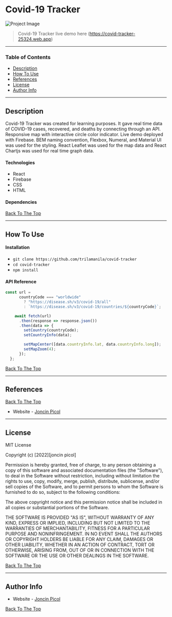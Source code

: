# Covid-19 Tracker

![Project Image](/covid-tracker/public/project.jpg)

> Covid-19 Tracker live demo here (https://covid-tracker-25324.web.app)

---

### Table of Contents

- [Description](#description)
- [How To Use](#how-to-use)
- [References](#references)
- [License](#license)
- [Author Info](#author-info)

---

## Description

Covid-19 Tracker was created for learning purposes. It gave real time data of COVID-19 cases, recovered, and deaths by connecting through an API. Responsive map with interactive circle color indicator. Live demo deployed with Firebase. BEM naming convention, Flexbox, Numeral, and Material UI was used for the styling. React Leaflet was used for the map data and React Chartjs was used for real time graph data.

#### Technologies

- React
- Firebase
- CSS
- HTML

#### Dependencies

[Back To The Top](#covid-tracker)

---

## How To Use

#### Installation

- `git clone https://github.com/trilamanila/covid-tracker`
- `cd covid-tracker`
- `npm install`

#### API Reference

```Javascript
const url =
      countryCode === "worldwide"
        ? "https://disease.sh/v3/covid-19/all"
        : `https://disease.sh/v3/covid-19/countries/${countryCode}`;

    await fetch(url)
      .then(response => response.json())
      .then(data => {
        setCountry(countryCode);
        setCountryInfo(data);

        setMapCenter([data.countryInfo.lat, data.countryInfo.long]);
        setMapZoom(4);
      });
  };
```

[Back To The Top](#covid-tracker)

---

## References

[Back To The Top](#covid-tracker)

- Website - [Joncin Picol](https://joncinpicol.com)

---

## License

MIT License

Copyright (c) [2022][joncin picol]

Permission is hereby granted, free of charge, to any person obtaining a copy
of this software and associated documentation files (the "Software"), to deal
in the Software without restriction, including without limitation the rights
to use, copy, modify, merge, publish, distribute, sublicense, and/or sell
copies of the Software, and to permit persons to whom the Software is
furnished to do so, subject to the following conditions:

The above copyright notice and this permission notice shall be included in all
copies or substantial portions of the Software.

THE SOFTWARE IS PROVIDED "AS IS", WITHOUT WARRANTY OF ANY KIND, EXPRESS OR
IMPLIED, INCLUDING BUT NOT LIMITED TO THE WARRANTIES OF MERCHANTABILITY,
FITNESS FOR A PARTICULAR PURPOSE AND NONINFRINGEMENT. IN NO EVENT SHALL THE
AUTHORS OR COPYRIGHT HOLDERS BE LIABLE FOR ANY CLAIM, DAMAGES OR OTHER
LIABILITY, WHETHER IN AN ACTION OF CONTRACT, TORT OR OTHERWISE, ARISING FROM,
OUT OF OR IN CONNECTION WITH THE SOFTWARE OR THE USE OR OTHER DEALINGS IN THE
SOFTWARE.

[Back To The Top](#covid-tracker)

---

## Author Info

- Website - [Joncin Picol](https://joncinpicol.com)

[Back To The Top](#covid-tracker)
